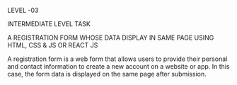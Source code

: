 LEVEL -03 

INTERMEDIATE LEVEL TASK

A REGISTRATION FORM WHOSE DATA DISPLAY IN SAME PAGE  USING HTML, CSS & JS OR REACT JS


A registration form is a web form that allows users to provide their personal and contact information to create a new account on a website or app. In this case, the form data is displayed on the same page after submission.
